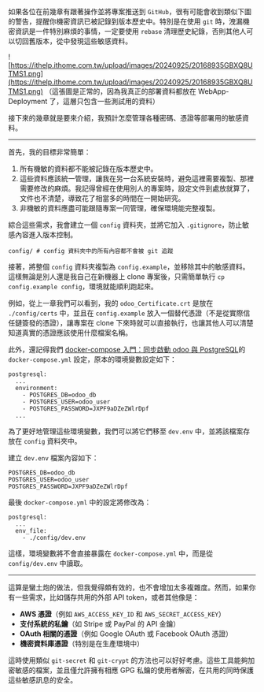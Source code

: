 如果各位在前幾章有跟著操作並將專案推送到 `GitHub`，很有可能會收到類似下圖的警告，提醒你機密資訊已被記錄到版本歷史中。特別是在使用 `git` 時，洩漏機密資訊是一件特別麻煩的事情，一定要使用 `rebase` 清理歷史紀錄，否則其他人可以切回舊版本，從中發現這些敏感資料。

![https://ithelp.ithome.com.tw/upload/images/20240925/20168935GBXQ8UTMS1.png](https://ithelp.ithome.com.tw/upload/images/20240925/20168935GBXQ8UTMS1.png)
（這張圖是正常的，因為我真正的部署資料都放在 WebApp-Deployment 了，這層只包含一些測試用的資料）

接下來的幾章就是要來介紹，我預計怎麼管理各種密碼、憑證等部署用的敏感資料。

---

首先，我的目標非常簡單：

1. 所有機敏的資料都不能被記錄在版本歷史中。
2. 這些資料應該統一管理，讓我在另一台系統安裝時，避免這裡需要複製、那裡需要修改的麻煩。我記得曾經在使用別人的專案時，設定文件到處放就算了，文件也不清楚，導致花了相當多的時間在一開始研究。
3. 非機敏的資料應盡可能跟隨專案一同管理，確保環境能完整複製。

綜合這些需求，我會建立一個 `config` 資料夾，並將它加入 `.gitignore`，防止敏感內容進入版本控制。
```
config/ # config 資料夾中的所有內容都不會被 git 追蹤
```
接著，將整個 `config` 資料夾複製為 `config.example`，並移除其中的敏感資料。這樣無論是別人還是我自己在新機器上 clone 專案後，只需簡單執行 `cp config.example config`，環境就能順利跑起來。

例如，從上一章我們可以看到，我的 `odoo_Certificate.crt` 是放在 `./config/certs` 中，並且在 `config.example` 放入一個替代憑證（不是從實際信任鏈簽發的憑證），讓專案在 clone 下來時就可以直接執行，也讓其他人可以清楚知道真實的憑證應該使用什麼檔案名稱。

此外，還記得我們 [docker-compose 入門：同步啟動 odoo 與 PostgreSQL](https://ithelp.ithome.com.tw/articles/10355095)的 `docker-compose.yml` 設定，原本的環境變數設定如下：

    postgresql:
      ...
      environment:
        - POSTGRES_DB=odoo_db
        - POSTGRES_USER=odoo_user
        - POSTGRES_PASSWORD=JXPF9aDZeZWlrDpf
      ...

為了更好地管理這些環境變數，我們可以將它們移至 `dev.env` 中，並將該檔案存放在 `config` 資料夾中。

建立 `dev.env` 檔案內容如下：

    POSTGRES_DB=odoo_db
    POSTGRES_USER=odoo_user
    POSTGRES_PASSWORD=JXPF9aDZeZWlrDpf

最後 `docker-compose.yml` 中的設定將修改為：

    postgresql:
      ...
      env_file:
        - ./config/dev.env

這樣，環境變數將不會直接暴露在 `docker-compose.yml` 中，而是從 `config/dev.env` 中讀取。

---

這算是蠻土炮的做法，但我覺得頗有效的，也不會增加太多複雜度。然而，如果你有一些需求，比如儲存共用的外部 API token，或者其他像是：

- **AWS 憑證**（例如 `AWS_ACCESS_KEY_ID` 和 `AWS_SECRET_ACCESS_KEY`）
- **支付系統的私鑰**（如 Stripe 或 PayPal 的 API 金鑰）
- **OAuth 相關的憑證**（例如 Google OAuth 或 Facebook OAuth 憑證）
- **機密資料庫憑證**（特別是在生產環境中）

這時使用類似 `git-secret` 和 `git-crypt` 的方法也可以好好考慮。這些工具能夠加密敏感的檔案，並且僅允許擁有相應 GPG 私鑰的使用者解密，在共用的同時保護這些敏感訊息的安全。

